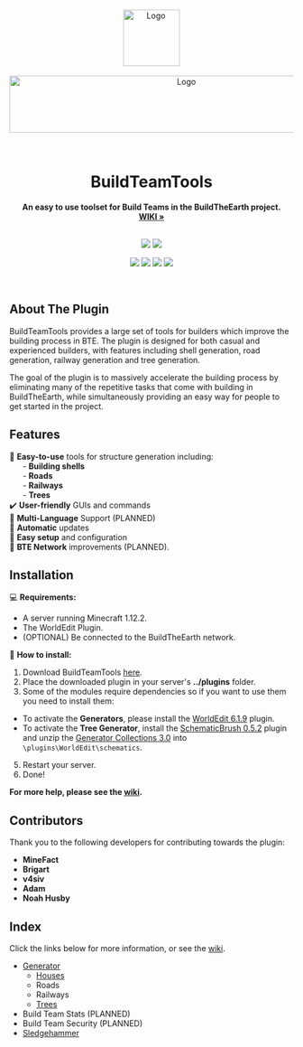 <br />

<p align="Center">
  <a href="https://github.com/BuildTheEarth/BuildTeamTools">
    <img src="https://user-images.githubusercontent.com/66020920/167615506-89e56374-327e-413f-85d9-0179e4a7a3c9.png" alt="Logo" width="100" height="100">
    <br><br>
    <img src="https://github-production-user-asset-6210df.s3.amazonaws.com/66020920/246825255-a75aa4e7-0cf5-40d3-af56-5c25d2a097b4.png" alt="Logo" width="612" height="101">
  </a>
</p>
<br>

<h1 align="Center">BuildTeamTools</h1>

<p align="center">
  <b>An easy to use toolset for Build Teams in the BuildTheEarth project.</b>
  <br/>
  <a href="https://github.com/BuildTheEarth/BuildTeamTools/wiki/"><strong>WIKI »</strong></a>
  <br/><br/>
</p>

<p align="center">
    <a href="https://github.com/BuildTheEarth"><img src="https://go.buildtheearth.net/official-shield"></a>
    <a href="https://www.discord.gg/buildtheearth"><img src="https://img.shields.io/discord/690908396404080650?label=Discord"></a>
</p>
<p align="center">
    <a href="https://www.spigotmc.org/resources/buildteamtools.101854/"><img src="https://img.shields.io/spiget/downloads/101854?color=green&label=Downloads"></a>
    <a href="https://www.spigotmc.org/resources/buildteamtools.101854/"><img src="https://img.shields.io/spiget/version/101854?label=Version"></a>
    <a href="https://github.com/BuildTheEarth/BuildTeamTools"><img src="https://img.shields.io/tokei/lines/github/BuildTheEarth/BuildTeamTools"></a>
    <a href="https://github.com/BuildTheEarth/BuildTeamTools"><img src="https://img.shields.io/github/repo-size/BuildTheEarth/BuildTeamTools"></a>
</p>  

<br>

<!-- ABOUT THE PROJECT -->
## About The Plugin

BuildTeamTools provides a large set of tools for builders which improve the building process in BTE. The plugin is designed for both casual and experienced builders, with features including  shell generation, road generation, railway generation and tree generation. 

The goal of the plugin is to massively accelerate the building process by eliminating many of the repetitive tasks that come with building in BuildTheEarth, while simultaneously providing an easy way for people to get started in the project.

## Features
🔨 **Easy-to-use** tools for structure generation including:<br/>
&nbsp;&nbsp;&nbsp;&nbsp;&nbsp;&nbsp;- **Building shells**<br/>
&nbsp;&nbsp;&nbsp;&nbsp;&nbsp;&nbsp;- **Roads**<br/>
&nbsp;&nbsp;&nbsp;&nbsp;&nbsp;&nbsp;- **Railways**<br/>
&nbsp;&nbsp;&nbsp;&nbsp;&nbsp;&nbsp;- **Trees**<br/>
✔️ **User-friendly** GUIs and commands<br/>
💬 **Multi-Language** Support (PLANNED)<br/>
📆 **Automatic** updates<br/>
🔌 **Easy setup** and configuration<br/>
📡 **BTE Network** improvements (PLANNED).


<!-- INSTALLATION -->
## Installation
💻 **Requirements:**
- A server running Minecraft 1.12.2.
- The WorldEdit Plugin.
- (OPTIONAL) Be connected to the BuildTheEarth network.

🚩 **How to install:**
1. Download BuildTeamTools [here](https://www.spigotmc.org/resources/buildteamtools.101854/).
2. Place the downloaded plugin in your server's **../plugins** folder.
3. Some of the modules require dependencies so if you want to use them you need to install them:
- To activate the **Generators**, please install the [WorldEdit 6.1.9](https://dev.bukkit.org/projects/worldedit/files/2597538) plugin.
- To activate the **Tree Generator**, install the [SchematicBrush 0.5.2](https://dev.bukkit.org/projects/schematicbrush) plugin and unzip the [Generator Collections 3.0](https://github.com/BuildTheEarth/GeneratorCollections/releases/latest/download/GeneratorCollections.zip) into `\plugins\WorldEdit\schematics`.
5. Restart your server.
6. Done!

**For more help, please see the [wiki](https://github.com/BuildTheEarth/BuildTeamTools/wiki/Installation).**

## Contributors
Thank you to the following developers for contributing towards the plugin:

- **MineFact**
- **Brigart**
- **v4siv**
- **Adam**
- **Noah Husby**


## Index
Click the links below for more information, or see the [wiki](https://github.com/BuildTheEarth/BuildTeamTools/wiki).

- [Generator](https://github.com/BuildTheEarth/BuildTeamTools/wiki/Generator)
  - [Houses](https://github.com/BuildTheEarth/BuildTeamTools/wiki/House-Command)
  - Roads
  - Railways
  - [Trees](https://github.com/BuildTheEarth/BuildTeamTools/wiki/Tree-Command)
- Build Team Stats (PLANNED)
- Build Team Security (PLANNED)
- [Sledgehammer](https://github.com/noahhusby/Sledgehammer)

